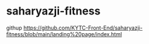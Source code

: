 # saharyazji-fitness
githup https://github.com/KYTC-Front-End/saharyazji-fitness/blob/main/landing%20page/index.html
